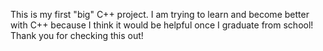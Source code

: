 This is my first "big" C++ project. I am trying to learn and become better with C++ because I think it would be helpful once I graduate from school! Thank you for checking this out!
